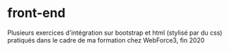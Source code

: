# front-end

Plusieurs exercices d'intégration sur bootstrap et html (stylisé par du css) pratiqués dans le cadre de ma formation chez WebForce3, fin 2020
